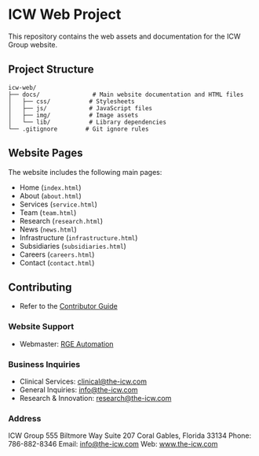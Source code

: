 # ICW Web Project

This repository contains the web assets and documentation for the ICW Group website.

## Project Structure

```
icw-web/
├── docs/               # Main website documentation and HTML files
│   ├── css/           # Stylesheets
│   ├── js/            # JavaScript files
│   ├── img/           # Image assets
│   └── lib/           # Library dependencies
└── .gitignore        # Git ignore rules
```

## Website Pages

The website includes the following main pages:
- Home (`index.html`)
- About (`about.html`)
- Services (`service.html`)
- Team (`team.html`)
- Research (`research.html`)
- News (`news.html`)
- Infrastructure (`infrastructure.html`)
- Subsidiaries (`subsidiaries.html`)
- Careers (`careers.html`)
- Contact (`contact.html`)

## Contributing
- Refer to the [Contributor Guide](https://github.com/patients-choice/icw-web/blob/main/CONTRIBUTING.md)

### Website Support
- Webmaster: [RGE Automation](https://ricknet.com)

### Business Inquiries
- Clinical Services: clinical@the-icw.com
- General Inquiries: info@the-icw.com
- Research & Innovation: research@the-icw.com

### Address
ICW Group
555 Biltmore Way
Suite 207
Coral Gables, Florida 33134
Phone: 786-882-8346
Email: info@the-icw.com
Web: www.the-icw.com 
